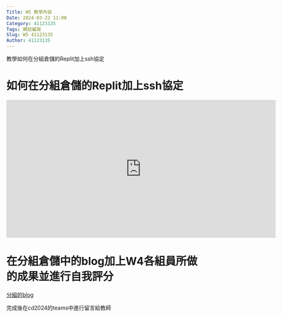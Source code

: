 ```yaml
---
Title: W5 教學內容
Date: 2024-03-22 11:00
Category: 41123135
Tags: 網誌編寫
Slug: W5 41123135
Author: 41123135
---
```


教學如何在分組倉儲的Replit加上ssh協定

<!-- PELICAN_END_SUMMARY -->
# 如何在分組倉儲的Replit加上ssh協定

<iframe width="704" height="360" src="https://www.youtube.com/embed/OghJF5zYPXw" title="cd2024 2a w5 1 組員在 Replit 以 SSH 設定管理分組倉儲的權限" frameborder="0" allow="accelerometer; autoplay; clipboard-write; encrypted-media; gyroscope; picture-in-picture; web-share" allowfullscreen></iframe>

# 在分組倉儲中的blog加上W4各組員所做的成果並進行自我評分

[分組的blog](https://mdecd2024.github.io/2a-midag3/blog/W4.html)

完成後在cd2024的teams中進行留言給教師
